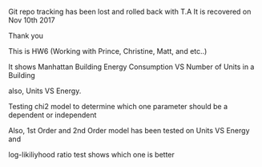 Git repo tracking has been lost and rolled back with T.A
It is recovered on Nov 10th 2017

Thank you

This is HW6 (Working with Prince, Christine, Matt, and etc..)

It shows Manhattan Building  Energy Consumption VS Number of Units in a Building

also, Units VS Energy.

Testing chi2 model to determine which one parameter should be a dependent or independent

Also, 1st Order and 2nd Order model has been tested on Units VS Energy and

log-likiliyhood ratio test shows which one is better 
 

